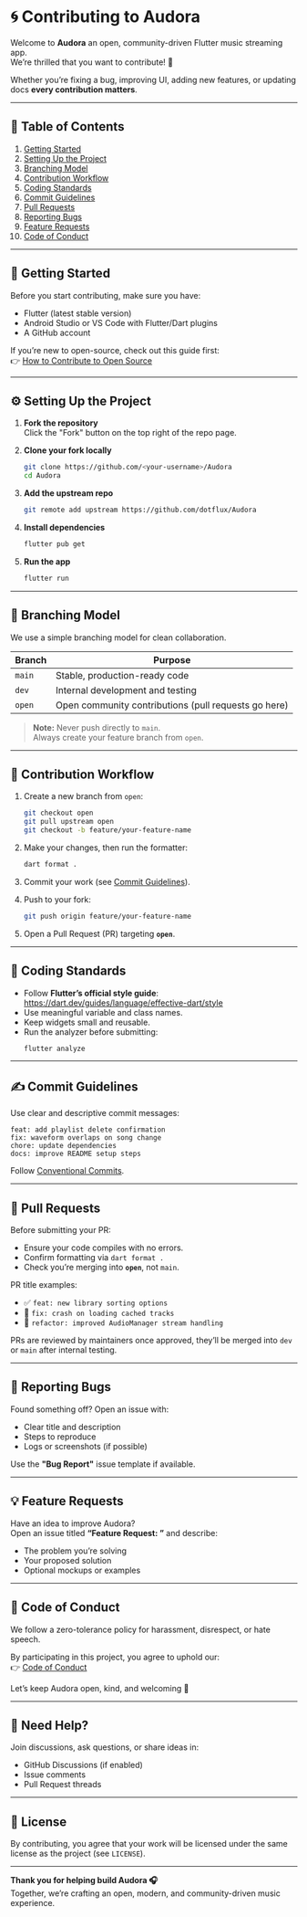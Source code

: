 # 🌀 Contributing to Audora

Welcome to **Audora** an open, community-driven Flutter music streaming app.  
We’re thrilled that you want to contribute! 💙

Whether you’re fixing a bug, improving UI, adding new features, or updating docs **every contribution matters**.

---

## 🧭 Table of Contents

1. [Getting Started](#getting-started)
2. [Setting Up the Project](#setting-up-the-project)
3. [Branching Model](#branching-model)
4. [Contribution Workflow](#contribution-workflow)
5. [Coding Standards](#coding-standards)
6. [Commit Guidelines](#commit-guidelines)
7. [Pull Requests](#pull-requests)
8. [Reporting Bugs](#reporting-bugs)
9. [Feature Requests](#feature-requests)
10. [Code of Conduct](#code-of-conduct)

---

## 🧠 Getting Started

Before you start contributing, make sure you have:

- Flutter (latest stable version)
- Android Studio or VS Code with Flutter/Dart plugins
- A GitHub account

If you’re new to open-source, check out this guide first:  
👉 [How to Contribute to Open Source](https://opensource.guide/how-to-contribute/)

---

## ⚙️ Setting Up the Project

1. **Fork the repository**  
   Click the "Fork" button on the top right of the repo page.

2. **Clone your fork locally**

   ```bash
   git clone https://github.com/<your-username>/Audora
   cd Audora
   ```

3. **Add the upstream repo**

   ```bash
   git remote add upstream https://github.com/dotflux/Audora
   ```

4. **Install dependencies**

   ```bash
   flutter pub get
   ```

5. **Run the app**
   ```bash
   flutter run
   ```

---

## 🌿 Branching Model

We use a simple branching model for clean collaboration.

| Branch | Purpose                                              |
| ------ | ---------------------------------------------------- |
| `main` | Stable, production-ready code                        |
| `dev`  | Internal development and testing                     |
| `open` | Open community contributions (pull requests go here) |

> **Note:** Never push directly to `main`.  
> Always create your feature branch from `open`.

---

## 🔁 Contribution Workflow

1. Create a new branch from `open`:

   ```bash
   git checkout open
   git pull upstream open
   git checkout -b feature/your-feature-name
   ```

2. Make your changes, then run the formatter:

   ```bash
   dart format .
   ```

3. Commit your work (see [Commit Guidelines](#commit-guidelines)).

4. Push to your fork:

   ```bash
   git push origin feature/your-feature-name
   ```

5. Open a Pull Request (PR) targeting **`open`**.

---

## 🧩 Coding Standards

- Follow **Flutter’s official style guide**:  
  https://dart.dev/guides/language/effective-dart/style
- Use meaningful variable and class names.
- Keep widgets small and reusable.
- Run the analyzer before submitting:
  ```bash
  flutter analyze
  ```

---

## ✍️ Commit Guidelines

Use clear and descriptive commit messages:

```
feat: add playlist delete confirmation
fix: waveform overlaps on song change
chore: update dependencies
docs: improve README setup steps
```

Follow [Conventional Commits](https://www.conventionalcommits.org/en/v1.0.0/).

---

## 🚀 Pull Requests

Before submitting your PR:

- Ensure your code compiles with no errors.
- Confirm formatting via `dart format .`
- Check you’re merging into **`open`**, not `main`.

PR title examples:

- ✅ `feat: new library sorting options`
- 🧰 `fix: crash on loading cached tracks`
- 🧱 `refactor: improved AudioManager stream handling`

PRs are reviewed by maintainers once approved, they’ll be merged into `dev` or `main` after internal testing.

---

## 🐞 Reporting Bugs

Found something off? Open an issue with:

- Clear title and description
- Steps to reproduce
- Logs or screenshots (if possible)

Use the **"Bug Report"** issue template if available.

---

## 💡 Feature Requests

Have an idea to improve Audora?  
Open an issue titled **“Feature Request: <your idea>”** and describe:

- The problem you’re solving
- Your proposed solution
- Optional mockups or examples

---

## 🤝 Code of Conduct

We follow a zero-tolerance policy for harassment, disrespect, or hate speech.

By participating in this project, you agree to uphold our:  
👉 [Code of Conduct](CODE_OF_CONDUCT.md)

Let’s keep Audora open, kind, and welcoming 💙

---

## 💬 Need Help?

Join discussions, ask questions, or share ideas in:

- GitHub Discussions (if enabled)
- Issue comments
- Pull Request threads

---

## 🧱 License

By contributing, you agree that your work will be licensed under the same license as the project (see `LICENSE`).

---

**Thank you for helping build Audora 🎧**  
Together, we’re crafting an open, modern, and community-driven music experience.
